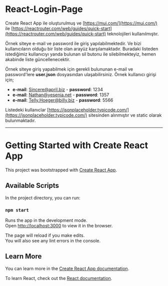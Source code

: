 # React-Login-Page
Create React App ile oluşturulmuş ve [https://mui.com/](https://mui.com/) ile [https://reactrouter.com/web/guides/quick-start](https://reactrouter.com/web/guides/quick-start) teknolojileri kullanılmıştır.

Örnek siteye e-mail ve password ile giriş yapılabilmektedir. Ve bizi kullanıcıların olduğu bir liste olan arayüz karşılamaktadır. Buradaki listeden istediğimiz kullanıcıyı yanda bulunan sil butonu ile silebilmekteyiz, hemen akabinde liste güncellenecektir.

Örnek siteye giriş yapabilmek için gerekli bulununan e-mail ve password'lere **user.json** dosyasından ulaşabilirsiniz. Örnek kullanıcı girişi için;
* **e-mail**: Sincere@april.biz - **password**: 1234
* **e-mail**: Nathan@yesenia.net - **password**: 1357
* **e-mail**: Telly.Hoeger@billy.biz - **password**: 5566

Listedeki kullanıclar [https://jsonplaceholder.typicode.com/](https://jsonplaceholder.typicode.com/) sitesinden alınmıştır ve static olarak bulunmaktadır.


---
# Getting Started with Create React App

This project was bootstrapped with [Create React App](https://github.com/facebook/create-react-app).

## Available Scripts

In the project directory, you can run:

### `npm start`

Runs the app in the development mode.\
Open [http://localhost:3000](http://localhost:3000) to view it in the browser.

The page will reload if you make edits.\
You will also see any lint errors in the console.

## Learn More

You can learn more in the [Create React App documentation](https://facebook.github.io/create-react-app/docs/getting-started).

To learn React, check out the [React documentation](https://reactjs.org/).

